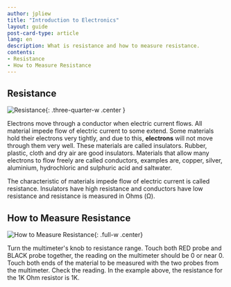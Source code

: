 ```yaml
---
author: jpliew
title: "Introduction to Electronics"
layout: guide
post-card-type: article
lang: en
description: What is resistance and how to measure resistance.
contents:
- Resistance
- How to Measure Resistance
---
```


## Resistance

![Resistance](img/resistance.svg){: .three-quarter-w .center }

Electrons move through a conductor when electric current flows. All material impede flow of electric current to some extend. Some materials hold their electrons very tightly, and due to this, **electrons** will not move through them very well. These materials are called insulators. Rubber, plastic, cloth and dry air are good insulators. Materials that allow many electrons to flow freely are called conductors, examples are, copper, silver, aluminium, hydrochloric and sulphuric acid and saltwater.

The characteristic of materials impede flow of electric current is called resistance.  Insulators have high resistance and conductors have low resistance and resistance is measured in Ohms (Ω).

## How to Measure Resistance

![How to Measure Resistance](img/measure_resistance.svg){: .full-w .center}

Turn the multimeter's knob to resistance range. Touch both RED probe and BLACK probe together, the reading on the multimeter should be 0 or near 0. Touch both ends of the material to be measured with the two probes from the multimeter. Check the reading. In the example above, the resistance for the 1K Ohm resistor is 1K.
